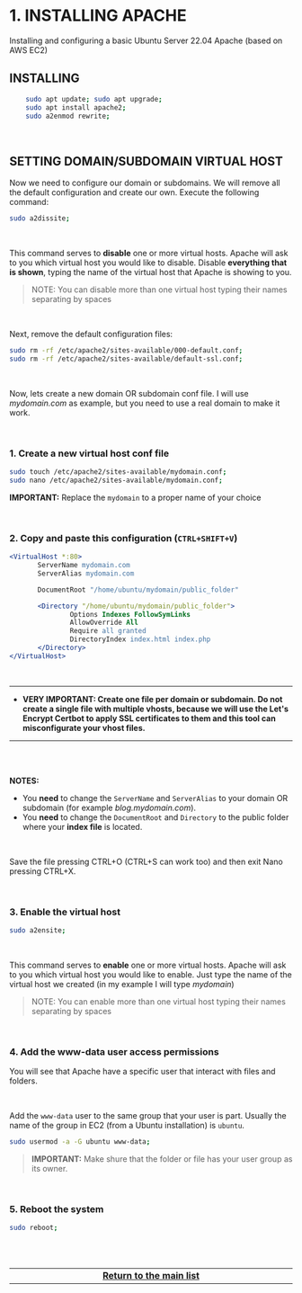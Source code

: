 # 1. INSTALLING APACHE
Installing and configuring a basic Ubuntu Server 22.04 Apache (based on AWS EC2)

## INSTALLING

```bash
    sudo apt update; sudo apt upgrade;
    sudo apt install apache2;
    sudo a2enmod rewrite;
```

<br>

## SETTING DOMAIN/SUBDOMAIN VIRTUAL HOST
Now we need to configure our domain or subdomains. We will remove all the default configuration and create our own.
Execute the following command:
<br>

```bash
sudo a2dissite;
```

<br>

This command serves to **disable** one or more virtual hosts.
Apache will ask to you which virtual host you would like to disable. Disable **everything that is shown**, typing the name of the virtual host that Apache is showing to you.

> NOTE: You can disable more than one virtual host typing their names separating by spaces

<br>

Next, remove the default configuration files:

```bash
sudo rm -rf /etc/apache2/sites-available/000-default.conf;
sudo rm -rf /etc/apache2/sites-available/default-ssl.conf;
 ```
 
<br>

Now, lets create a new domain OR subdomain conf file. I will use *mydomain.com* as example, but you need to use a real domain to make it work.

<br>

 ### 1. Create a new virtual host conf file
 
```bash
sudo touch /etc/apache2/sites-available/mydomain.conf;
sudo nano /etc/apache2/sites-available/mydomain.conf;
```
 
**IMPORTANT:** Replace the `mydomain` to a proper name of your choice
 
<br>

### 2. Copy and paste this configuration (`CTRL+SHIFT+V`)

 ```apache
<VirtualHost *:80>
        ServerName mydomain.com
        ServerAlias mydomain.com

        DocumentRoot "/home/ubuntu/mydomain/public_folder"

        <Directory "/home/ubuntu/mydomain/public_folder">
                Options Indexes FollowSymLinks
                AllowOverride All
                Require all granted
                DirectoryIndex index.html index.php
        </Directory>
</VirtualHost>
```
<br>

---

* **VERY IMPORTANT: Create one file per domain or subdomain. Do not create a single file with multiple vhosts, because we will use the Let's Encrypt Certbot to apply SSL certificates to them and this tool can misconfigurate your vhost files.**

---

<br><br>

**NOTES:**
 - You **need** to change the `ServerName` and `ServerAlias` to your domain OR subdomain (for example *blog.mydomain.com*).
 - You **need** to change the `DocumentRoot` and `Directory` to the public folder where your **index file** is located.

<br>

Save the file pressing CTRL+O (CTRL+S can work too) and then exit Nano pressing CTRL+X.

<br>

### 3. Enable the virtual host

```bash
sudo a2ensite;
```

<br>

This command serves to **enable** one or more virtual hosts.
Apache will ask to you which virtual host you would like to enable. Just type the name of the virtual host we created (in my example I will type *mydomain*)

> NOTE: You can enable more than one virtual host typing their names separating by spaces

<br>

### 4. Add the www-data user access permissions

You will see that Apache have a specific user that interact with files and folders.

<br>

Add the `www-data` user to the same group that your user is part. Usually the name of the group in EC2 (from a Ubuntu installation) is `ubuntu`.

```bash
sudo usermod -a -G ubuntu www-data;
```

> **IMPORTANT:** Make shure that the folder or file has your user group as its owner.

<br>

### 5. Reboot the system

```bash
sudo reboot;
```

<br><br>
<div>
    <table width="9000">
        <!-- <tr>
            <td width="9000"></td>
            <td width="50%" align="right"><a href=""><b></b></a></td>
        </tr> -->
        <tr>
            <td width="9000" colspan="2" align="center">
                <a href="">
                    <b>Return to the main list</b>
                </a>
            </td>
        </tr>
    </table>
</div>